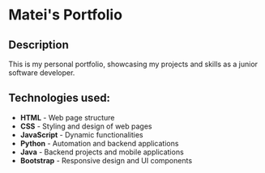 # Matei's Portfolio

## Description
This is my personal portfolio, showcasing my projects and skills as a junior software developer.

## Technologies used:
- **HTML** - Web page structure
- **CSS** - Styling and design of web pages
- **JavaScript** - Dynamic functionalities
- **Python** - Automation and backend applications
- **Java** - Backend projects and mobile applications
- **Bootstrap** - Responsive design and UI components
